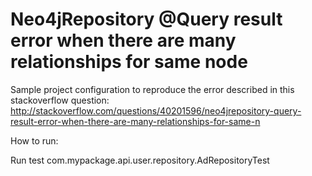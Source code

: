 # Neo4jRepository @Query result error when there are many relationships for same node

Sample project configuration to reproduce the error described in this stackoverflow question:
http://stackoverflow.com/questions/40201596/neo4jrepository-query-result-error-when-there-are-many-relationships-for-same-n


How to run:

Run test com.mypackage.api.user.repository.AdRepositoryTest